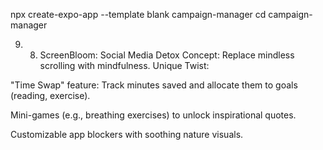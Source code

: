 npx create-expo-app --template blank campaign-manager
cd campaign-manager

9. 8. ScreenBloom: Social Media Detox
Concept: Replace mindless scrolling with mindfulness.
Unique Twist:

"Time Swap" feature: Track minutes saved and allocate them to goals (reading, exercise).

Mini-games (e.g., breathing exercises) to unlock inspirational quotes.

Customizable app blockers with soothing nature visuals.
